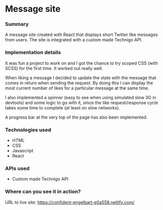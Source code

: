 # Message site

### Summary

A message site created with React that displays short Twitter like messages from users. The site is integrated with a custom made Technigo API.

### Implementation details

It was fun a project to work on and I got the chance to try scoped CSS (with SCSS) for the first time. It worked out really well.

When liking a message I decided to update the state with the message that comes in return when sending the request. By doing this I can display the most current number of likes for a particular message at the same time.

I also implemented a spinner (easy to see when using simulated slow 3G in devtools) and some logic to go with it, since the like request/response cycle takes some time to complete (at least on slow networks).

A progress bar at the very top of the page has also been implemented.

### Technologies used

- HTML
- CSS
- Javascript
- React

### APIs used

- Custom made Technigo API

### Where can you see it in action?

URL to live site: https://confident-engelbart-e0a558.netlify.com/
